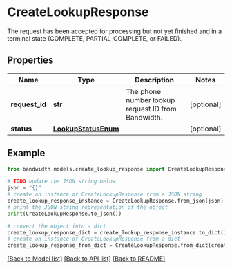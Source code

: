 # CreateLookupResponse

The request has been accepted for processing but not yet finished and in a terminal state (COMPLETE, PARTIAL_COMPLETE, or FAILED).

## Properties

Name | Type | Description | Notes
------------ | ------------- | ------------- | -------------
**request_id** | **str** | The phone number lookup request ID from Bandwidth. | [optional] 
**status** | [**LookupStatusEnum**](LookupStatusEnum.md) |  | [optional] 

## Example

```python
from bandwidth.models.create_lookup_response import CreateLookupResponse

# TODO update the JSON string below
json = "{}"
# create an instance of CreateLookupResponse from a JSON string
create_lookup_response_instance = CreateLookupResponse.from_json(json)
# print the JSON string representation of the object
print(CreateLookupResponse.to_json())

# convert the object into a dict
create_lookup_response_dict = create_lookup_response_instance.to_dict()
# create an instance of CreateLookupResponse from a dict
create_lookup_response_from_dict = CreateLookupResponse.from_dict(create_lookup_response_dict)
```
[[Back to Model list]](../README.md#documentation-for-models) [[Back to API list]](../README.md#documentation-for-api-endpoints) [[Back to README]](../README.md)


